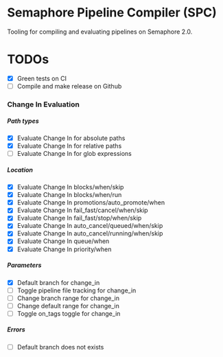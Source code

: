 # Semaphore Pipeline Compiler (SPC)

Tooling for compiling and evaluating pipelines on Semaphore 2.0.

# TODOs

- [x] Green tests on CI
- [ ] Compile and make release on Github

### Change In Evaluation

##### Path types

- [x] Evaluate Change In for absolute paths
- [x] Evaluate Change In for relative paths
- [ ] Evaluate Change In for glob expressions

##### Location

- [x] Evaluate Change In blocks/when/skip
- [x] Evaluate Change In blocks/when/run
- [x] Evaluate Change In promotions/auto_promote/when
- [x] Evaluate Change In fail_fast/cancel/when/skip
- [x] Evaluate Change In fail_fast/stop/when/skip
- [x] Evaluate Change In auto_cancel/queued/when/skip
- [x] Evaluate Change In auto_cancel/running/when/skip
- [x] Evaluate Change In queue/when
- [x] Evaluate Change In priority/when

##### Parameters

- [x] Default branch for change_in
- [ ] Toggle pipeline file tracking for change_in
- [ ] Change branch range for change_in
- [ ] Change default range for change_in
- [ ] Toggle on_tags toggle for change_in

##### Errors

- [ ] Default branch does not exists
